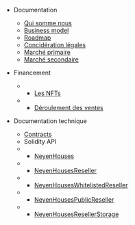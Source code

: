 - Documentation
  - [Qui somme nous](fr/neyen.md)
  - [Business model](fr/business.md)
  - [Roadmap](fr/roadmap.md)
  - [Concidération légales](fr/legals.md)
  - [Marché primaire](fr/primary-market.md)
  - [Marché secondaire](fr/secondary-market.md)

- Financement
  * - [Les NFTs](fr/nfts.md)
  * - [Déroulement des ventes](fr/sales.md)

- Documentation technique
  - [Contracts](fr/contracts.md)
  - Solidity API
  * - [NeyenHouses](solidity-api/NeyenHouses.md)
  * - [NeyenHousesReseller](solidity-api/NeyenHousesReseller.md)
  * - [NeyenHousesWhitelistedReseller](solidity-api/NeyenHousesWhitelistedReseller.md)
  * - [NeyenHousesPublicReseller](solidity-api/NeyenHousesPublicReseller.md)
  * - [NeyenHousesResellerStorage](solidity-api/NeyenHousesResellerStorage.md)